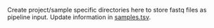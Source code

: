 Create project/sample specific directories here to store fastq files as pipeline input. Update information in [samples.tsv](../config/samples.tsv).